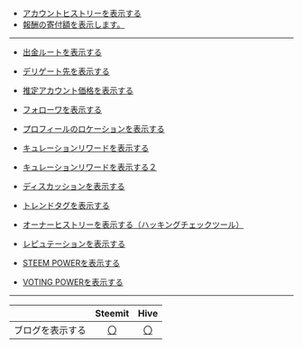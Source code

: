 
* [アカウントヒストリーを表示する](https://ojagggyo.github.io/steemitapi/getaccounthistory.html)
* [報酬の寄付額を表示します。](https://ojagggyo.github.io/steemitapi/benefactor.html)

 
---
* [出金ルートを表示する](https://ojagggyo.github.io/steemitapi/getwithdrawroutes.html)
* [デリゲート先を表示する](https://ojagggyo.github.io/steemitapi/getvestingdelegations.html)
* [推定アカウント価格を表示する](https://ojagggyo.github.io/steemitapi/estimateAccountValue.html)
* [フォローワを表示する](https://ojagggyo.github.io/steemitapi/getfollowers.html)
* [プロフィールのロケーションを表示する](https://ojagggyo.github.io/steemitapi/profile_location.html)
* [キュレーションリワードを表示する](https://ojagggyo.github.io/steemitapi/curationrewards.html)
* [キュレーションリワードを表示する２](https://ojagggyo.github.io/steemitapi/curationrewards2.html)

* [ディスカッションを表示する](https://ojagggyo.github.io/steemitapi/getdiscussionsbycreated.html)
* [トレンドタグを表示する](https://ojagggyo.github.io/steemitapi/gettrendingtags.html)
* [オーナーヒストリーを表示する（ハッキングチェックツール）](https://ojagggyo.github.io/steemitapi/ownerhistory.html)
* [レピュテーションを表示する](https://ojagggyo.github.io/steemitapi/reputation.html#yasu)
* [STEEM POWERを表示する](https://ojagggyo.github.io/steemitapi/steempower.html)
* [VOTING POWERを表示する](https://ojagggyo.github.io/steemitapi/votingpower.html)

---

||Steemit|Hive|
|-----|:-----:|:-----:|
|ブログを表示する|[〇](https://ojagggyo.github.io/steemitapi/getblog.html)|[〇](https://ojagggyo.github.io/steemitapi/hive/getblog.html)|
